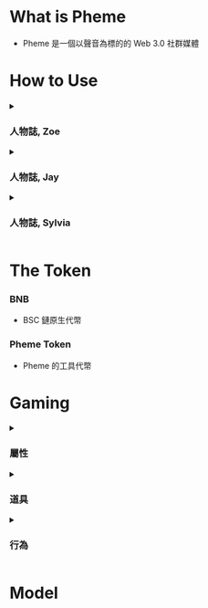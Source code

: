 # What is Pheme

* Pheme 是一個以聲音為標的的 Web 3.0 社群媒體

# How to Use

<details>
  <summary><h3>人物誌, Zoe</h3></summary>

```
女, 31 教育業

```

</details>

<details>
  <summary><h3>人物誌, Jay</h3></summary>

```
男, 27 上班族 

```

</details>

<details>
  <summary><h3>人物誌, Sylvia</h3></summary>

```
女, 23 學生

```

</details>

# The Token

### BNB

* BSC 鏈原生代幣

### Pheme Token

* Pheme 的工具代幣

# Gaming

<details>
  <summary><h3>屬性</h3></summary>

  <details>
    <summary>性別</summary>
    <ul>
      <li>#</li>
    </ul>
  </details>
  
  <details>
    <summary>高度</summary>
    <ul>
      <li>#</li>
    </ul>
  </details>
  
  <details>
    <summary>體重</summary>
    <ul>
      <li>#</li>
    </ul>
  </details>
  
  <details>
    <summary>體力</summary>
    <ul>
      <li>#</li>
    </ul>
  </details>

  <details>
    <summary>力量</summary>
    <ul>
      <li>傷害值</li>
    </ul>
  </details>

  <details>
    <summary>智力</summary>
    <ul>
      <li>經驗值</li>
    </ul>
  </details>

  <details>
    <summary>敏捷</summary>
    <ul>
      <li>速度</li>
    </ul>
  </details>

  <details>
    <summary>幸運</summary>
    <ul>
      <li>寶箱</li>
    </ul>
  </details>

  <details>
    <summary>等級</summary>
    <ul>
      <li>LV1 ~ LV100</li>
    </ul>
  </details>

  <details>
    <summary>稀有度</summary>
    <ul>
      <li>灰</li>
      <li>白</li>
      <li>藍</li>
      <li>黃</li>
      <li>綠</li>
    </ul>
  </details>
</details>

<details>
  <summary><h3>道具</h3></summary>

  <details>
    <summary>本體使用的道具</summary>
    <ul>
      <li>變聲器 -> 改變輸出的聲音</li>
      <li>麥克風 -> 增加聲音輸入的時長</li>
      <li>大聲公 -> 廣播功能</li>
    </ul>
  </details>

  <details>
    <summary>替身使用的道具</summary>
    <ul>
      <li>食物</li>
      <li>藥品</li>
    </ul>
  </details>
</details>

<details>
  <summary><h3>行為</h3></summary>

  <details>
    <summary>裝備</summary>
    <ul>
      <li>讓本體獲得功能</li>
    </ul>
  </details>

  <details>
    <summary>餵食</summary>
    <ul>
      <li>恢復體力</li>
      <li>增加屬性</li>
    </ul>
  </details>

  <details>
    <summary>融合</summary>
    <ul>
      <li>提升稀有度</li>
    </ul>
  </details>

  <details>
    <summary>旅行</summary>
    <ul>
      <li>提升經驗值</li>
        <ul>
          <li>拜訪</li>
          <li>對戰</li>
          <li>伴手禮</li>
          <li>飛鴿傳書</li>
        </ul>
    </ul>
  </details>
</details>

# Model
